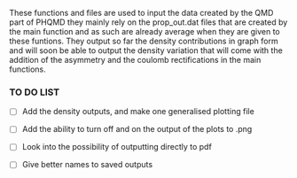 These functions and files are used to input the data created by the QMD part of PHQMD they mainly rely on the prop_out.dat files that are created by the main function and as such are already average when they are given to these funtions. They output so far the density contributions in graph form and will soon be able to output the density variation that will come with the addition of the asymmetry and the coulomb rectifications in the main functions.
### TO DO LIST

* [ ] Add the density outputs, and make one generalised plotting file

* [ ] Add the ability to turn off and on the output of the plots to .png 

* [ ] Look into the possibility of outputting directly to pdf

* [ ] Give better names to saved outputs


